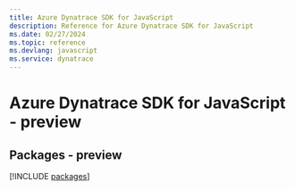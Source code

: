 ```yaml
---
title: Azure Dynatrace SDK for JavaScript
description: Reference for Azure Dynatrace SDK for JavaScript
ms.date: 02/27/2024
ms.topic: reference
ms.devlang: javascript
ms.service: dynatrace
---
```

# Azure Dynatrace SDK for JavaScript - preview
## Packages - preview
[!INCLUDE [packages](dynatrace-index.md)]